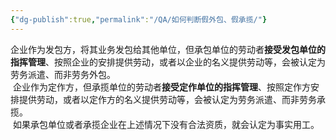```yaml
---
{"dg-publish":true,"permalink":"/QA/如何判断假外包、假承揽/"}
---
```



企业作为发包方，将其业务发包给其他单位，但承包单位的劳动者**接受发包单位的指挥管理**、按照企业的安排提供劳动，或者以企业的名义提供劳动等，会被认定为劳务派遣、而非劳务外包。    
 企业作为定作方，但承揽单位的劳动者**接受定作单位的指挥管理**、按照定作方安排提供劳动，或者以定作方的名义提供劳动等，会被认定为劳务派遣、而非劳务承揽。    
 如果承包单位或者承揽企业在上述情况下没有合法资质，就会认定为事实用工。
